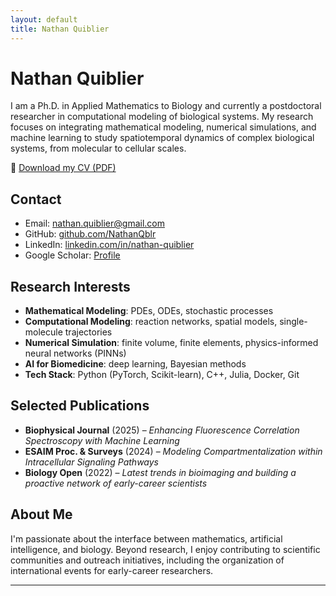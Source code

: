 ```yaml
---
layout: default
title: Nathan Quiblier
---
```


# Nathan Quiblier

I am a Ph.D. in Applied Mathematics to Biology and currently a postdoctoral researcher in computational modeling of biological systems. My research focuses on integrating mathematical modeling, numerical simulations, and machine learning to study spatiotemporal dynamics of complex biological systems, from molecular to cellular scales.

📄 [Download my CV (PDF)](ressources/cv_acad.pdf)

## Contact

- Email: nathan.quiblier@gmail.com  
- GitHub: [github.com/NathanQblr](https://github.com/NathanQblr)  
- LinkedIn: [linkedin.com/in/nathan-quiblier](https://www.linkedin.com/in/nathan-quiblier/)  
- Google Scholar: [Profile](https://scholar.google.com/citations?user=TyQ2D7wAAAAJ&hl=en)

## Research Interests

- **Mathematical Modeling**: PDEs, ODEs, stochastic processes  
- **Computational Modeling**: reaction networks, spatial models, single-molecule trajectories  
- **Numerical Simulation**: finite volume, finite elements, physics-informed neural networks (PINNs)  
- **AI for Biomedicine**: deep learning, Bayesian methods  
- **Tech Stack**: Python (PyTorch, Scikit-learn), C++, Julia, Docker, Git

## Selected Publications

- **Biophysical Journal** (2025) – *Enhancing Fluorescence Correlation Spectroscopy with Machine Learning*  
- **ESAIM Proc. & Surveys** (2024) – *Modeling Compartmentalization within Intracellular Signaling Pathways*  
- **Biology Open** (2022) – *Latest trends in bioimaging and building a proactive network of early-career scientists*

## About Me

I'm passionate about the interface between mathematics, artificial intelligence, and biology. Beyond research, I enjoy contributing to scientific communities and outreach initiatives, including the organization of international events for early-career researchers.

---

